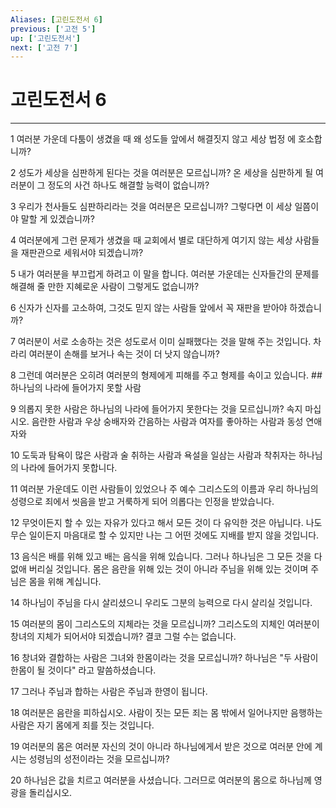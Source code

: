 ```yaml
---
Aliases: [고린도전서 6]
previous: ['고전 5']
up: ['고린도전서']
next: ['고전 7']
---
```

# 고린도전서 6

***


1 여러분 가운데 다툼이 생겼을 때 왜 성도들 앞에서 해결짓지 않고 세상 법정 에 호소합니까? 

2 성도가 세상을 심판하게 된다는 것을 여러분은 모르십니까? 온 세상을 심판하게 될 여러분이 그 정도의 사건 하나도 해결할 능력이 없습니까? 

3 우리가 천사들도 심판하리라는 것을 여러분은 모르십니까? 그렇다면 이 세상 일쯤이야 말할 게 있겠습니까? 

4 여러분에게 그런 문제가 생겼을 때 교회에서 별로 대단하게 여기지 않는 세상 사람들을 재판관으로 세워서야 되겠습니까? 

5 내가 여러분을 부끄럽게 하려고 이 말을 합니다. 여러분 가운데는 신자들간의 문제를 해결해 줄 만한 지혜로운 사람이 그렇게도 없습니까? 

6 신자가 신자를 고소하여, 그것도 믿지 않는 사람들 앞에서 꼭 재판을 받아야 하겠습니까? 

7 여러분이 서로 소송하는 것은 성도로서 이미 실패했다는 것을 말해 주는 것입니다. 차라리 여러분이 손해를 보거나 속는 것이 더 낫지 않습니까? 

8 그런데 여러분은 오히려 여러분의 형제에게 피해를 주고 형제를 속이고 있습니다. ## 하나님의 나라에 들어가지 못할 사람 

9 의롭지 못한 사람은 하나님의 나라에 들어가지 못한다는 것을 모르십니까? 속지 마십시오. 음란한 사람과 우상 숭배자와 간음하는 사람과 여자를 좋아하는 사람과 동성 연애자와 

10 도둑과 탐욕이 많은 사람과 술 취하는 사람과 욕설을 일삼는 사람과 착취자는 하나님의 나라에 들어가지 못합니다. 

11 여러분 가운데도 이런 사람들이 있었으나 주 예수 그리스도의 이름과 우리 하나님의 성령으로 죄에서 씻음을 받고 거룩하게 되어 의롭다는 인정을 받았습니다. 

12 무엇이든지 할 수 있는 자유가 있다고 해서 모든 것이 다 유익한 것은 아닙니다. 나도 무슨 일이든지 마음대로 할 수 있지만 나는 그 어떤 것에도 지배를 받지 않을 것입니다. 

13 음식은 배를 위해 있고 배는 음식을 위해 있습니다. 그러나 하나님은 그 모든 것을 다 없애 버리실 것입니다. 몸은 음란을 위해 있는 것이 아니라 주님을 위해 있는 것이며 주님은 몸을 위해 계십니다. 

14 하나님이 주님을 다시 살리셨으니 우리도 그분의 능력으로 다시 살리실 것입니다. 

15 여러분의 몸이 그리스도의 지체라는 것을 모르십니까? 그리스도의 지체인 여러분이 창녀의 지체가 되어서야 되겠습니까? 결코 그럴 수는 없습니다. 

16 창녀와 결합하는 사람은 그녀와 한몸이라는 것을 모르십니까? 하나님은 "두 사람이 한몸이 될 것이다" 라고 말씀하셨습니다. 

17 그러나 주님과 합하는 사람은 주님과 한영이 됩니다. 

18 여러분은 음란을 피하십시오. 사람이 짓는 모든 죄는 몸 밖에서 일어나지만 음행하는 사람은 자기 몸에게 죄를 짓는 것입니다. 

19 여러분의 몸은 여러분 자신의 것이 아니라 하나님에게서 받은 것으로 여러분 안에 계시는 성령님의 성전이라는 것을 모르십니까? 

20 하나님은 값을 치르고 여러분을 사셨습니다. 그러므로 여러분의 몸으로 하나님께 영광을 돌리십시오.
